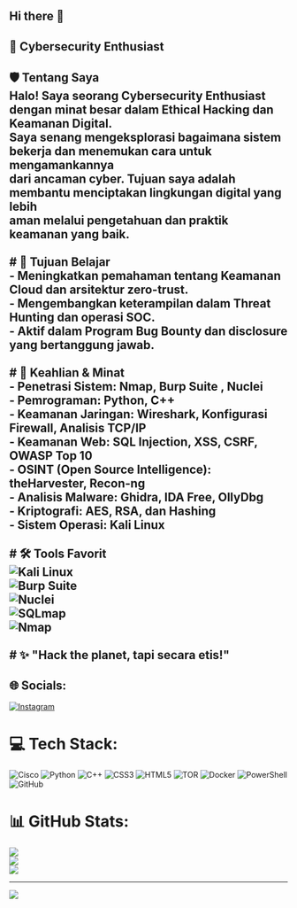 ## Hi there 👋

## 👾 Cybersecurity Enthusiast

## 🛡️ Tentang Saya  <br>Halo! Saya seorang **Cybersecurity Enthusiast** dengan minat besar dalam **Ethical Hacking** dan **Keamanan Digital**.  <br>Saya senang mengeksplorasi bagaimana sistem bekerja dan menemukan cara untuk mengamankannya <br>dari ancaman cyber. Tujuan saya adalah membantu menciptakan lingkungan digital yang lebih <br>aman melalui pengetahuan dan praktik keamanan yang baik.<br><br># 🎯 Tujuan Belajar  <br>- Meningkatkan pemahaman tentang **Keamanan Cloud** dan **arsitektur zero-trust**.  <br>- Mengembangkan keterampilan dalam **Threat Hunting** dan operasi **SOC**.  <br>- Aktif dalam **Program Bug Bounty** dan disclosure yang bertanggung jawab.  <br><br># 🔧 Keahlian & Minat  <br>- **Penetrasi Sistem:** Nmap, Burp Suite , Nuclei<br>- **Pemrograman:** Python,  C++<br>- **Keamanan Jaringan:** Wireshark, Konfigurasi Firewall, Analisis TCP/IP  <br>- **Keamanan Web:** SQL Injection, XSS, CSRF, OWASP Top 10  <br>- **OSINT (Open Source Intelligence):** theHarvester, Recon-ng  <br>- **Analisis Malware:** Ghidra, IDA Free, OllyDbg  <br>- **Kriptografi:** AES, RSA, dan Hashing  <br>- **Sistem Operasi:** Kali Linux  <br><br># 🛠️ Tools Favorit  <br>![Kali Linux](https://img.shields.io/badge/Kali_Linux-557C94?style=for-the-badge&logo=kali-linux&logoColor=white)  <br>![Burp Suite](https://img.shields.io/badge/Burp_Suite-orange?style=for-the-badge&logo=burp-suite)  <br>![Nuclei](https://img.shields.io/badge/Nuclei-blue?style=for-the-badge)  <br>![SQLmap](https://img.shields.io/badge/SQLmap-yellow?style=for-the-badge)<br>![Nmap](https://img.shields.io/badge/Nmap-4682B4?style=for-the-badge) <br><br># ✨ "Hack the planet, tapi secara etis!"


## 🌐 Socials:
[![Instagram](https://img.shields.io/badge/Instagram-%23E4405F.svg?logo=Instagram&logoColor=white)](https://instagram.com/gisssss_) 

# 💻 Tech Stack:
![Cisco](https://img.shields.io/badge/cisco-%23049fd9.svg?style=for-the-badge&logo=cisco&logoColor=black) ![Python](https://img.shields.io/badge/python-3670A0?style=for-the-badge&logo=python&logoColor=ffdd54) ![C++](https://img.shields.io/badge/c++-%2300599C.svg?style=for-the-badge&logo=c%2B%2B&logoColor=white) ![CSS3](https://img.shields.io/badge/css3-%231572B6.svg?style=for-the-badge&logo=css3&logoColor=white) ![HTML5](https://img.shields.io/badge/html5-%23E34F26.svg?style=for-the-badge&logo=html5&logoColor=white) ![TOR](https://img.shields.io/badge/tor-%237E4798.svg?style=for-the-badge&logo=tor-project&logoColor=white) ![Docker](https://img.shields.io/badge/docker-%230db7ed.svg?style=for-the-badge&logo=docker&logoColor=white) ![PowerShell](https://img.shields.io/badge/PowerShell-%235391FE.svg?style=for-the-badge&logo=powershell&logoColor=white) ![GitHub](https://img.shields.io/badge/github-%23121011.svg?style=for-the-badge&logo=github&logoColor=white)
# 📊 GitHub Stats:
![](https://github-readme-stats.vercel.app/api?username=Aghitsniii&theme=dark&hide_border=false&include_all_commits=true&count_private=false)<br/>
![](https://github-readme-streak-stats.herokuapp.com/?user=Aghitsniii&theme=dark&hide_border=false)<br/>
![](https://github-readme-stats.vercel.app/api/top-langs/?username=Aghitsniii&theme=dark&hide_border=false&include_all_commits=true&count_private=false&layout=compact)

---
[![](https://visitcount.itsvg.in/api?id=Aghitsniii&icon=0&color=0)](https://visitcount.itsvg.in)
